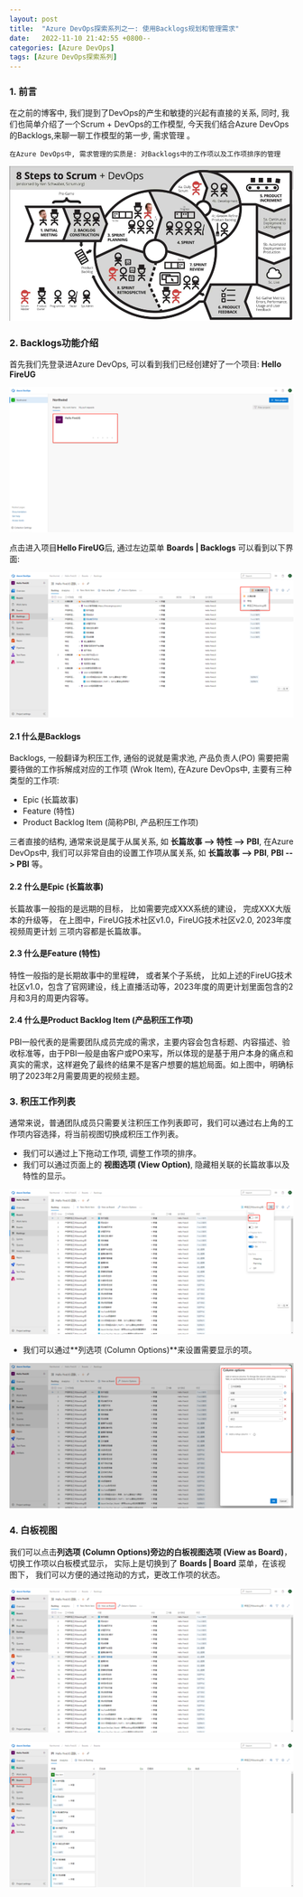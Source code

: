 ```yaml
---
layout: post
title:  "Azure DevOps探索系列之一: 使用Backlogs规划和管理需求"
date:   2022-11-10 21:42:55 +0800--
categories: [Azure DevOps]
tags: [Azure DevOps探索系列]  
---
```


### 1. 前言

在之前的博客中, 我们提到了DevOps的产生和敏捷的兴起有直接的关系, 同时, 我们也简单介绍了一个Scrum + DevOps的工作模型, 今天我们结合Azure DevOps的Backlogs,来聊一聊工作模型的第一步, 需求管理 。

```text
在Azure DevOps中, 需求管理的实质是: 对Backlogs中的工作项以及工作项排序的管理
```

![Scrum + DevOps](/assets/imgs/DevOps03.png)

### 2. Backlogs功能介绍

首先我们先登录进Azure DevOps, 可以看到我们已经创建好了一个项目: **Hello FireUG**

![HomePage](/assets/imgs/ADT01-02.png)

点击进入项目**Hello FireUG**后, 通过左边菜单 **Boards | Backlogs** 可以看到以下界面:

![Backlogs](/assets/imgs/ADT01-01.png)

#### 2.1 什么是Backlogs

Backlogs, 一般翻译为积压工作, 通俗的说就是需求池, 产品负责人(PO) 需要把需要待做的工作拆解成对应的工作项 (Wrok Item), 在Azure DevOps中, 主要有三种类型的工作项:

- Epic (长篇故事)
- Feature (特性)
- Product Backlog Item (简称PBI, 产品积压工作项)

三者直接的结构, 通常来说是属于从属关系, 如 **长篇故事 --> 特性 --> PBI**, 在Azure DevOps中, 我们可以非常自由的设置工作项从属关系, 如 **长篇故事 --> PBI**, **PBI --> PBI** 等。

#### 2.2 什么是Epic (长篇故事)

长篇故事一般指的是远期的目标， 比如需要完成XXX系统的建设， 完成XXX大版本的升级等， 在上图中，FireUG技术社区v1.0，FireUG技术社区v2.0, 2023年度视频周更计划 三项内容都是长篇故事。

#### 2.3 什么是Feature (特性)

特性一般指的是长期故事中的里程碑， 或者某个子系统， 比如上述的FireUG技术社区v1.0，包含了官网建设，线上直播活动等，2023年度的周更计划里面包含的2月和3月的周更内容等。

#### 2.4 什么是Product Backlog Item (产品积压工作项)

PBI一般代表的是需要团队成员完成的需求，主要内容会包含标题、内容描述、验收标准等，由于PBI一般是由客户或PO来写，所以体现的是基于用户本身的痛点和真实的需求，这样避免了最终的结果不是客户想要的尴尬局面。如上图中，明确标明了2023年2月需要周更的视频主题。

### 3. 积压工作列表

通常来说，普通团队成员只需要关注积压工作列表即可，我们可以通过右上角的工作项内容选择，将当前视图切换成积压工作列表。

- 我们可以通过上下拖动工作项, 调整工作项的排序。
- 我们可以通过页面上的 **视图选项 (View Option)**, 隐藏相关联的长篇故事以及特性的显示。

![PBI-List](/assets/imgs/ADT01-03.png)

- 我们可以通过**列选项 (Column Options)**来设置需要显示的项。

![PBI-List](/assets/imgs/ADT01-04.png)

### 4. 白板视图

我们可以点击**列选项 (Column Options)**旁边的**白板视图选项 (View as Board)**，切换工作项以白板模式显示， 实际上是切换到了 **Boards | Board** 菜单，在该视图下， 我们可以方便的通过拖动的方式，更改工作项的状态。

![PBI-List](/assets/imgs/ADT01-05.png)

![PBI-List](/assets/imgs/ADT01-06.png)
